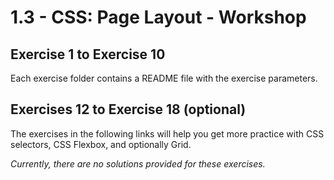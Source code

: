 # 1.3 - CSS: Page Layout - Workshop

## Exercise 1 to Exercise 10

Each exercise folder contains a README file with the exercise parameters.

## Exercises 12 to Exercise 18 (optional)

The exercises in the following links will help you get more practice with CSS selectors, CSS Flexbox, and optionally Grid.

_Currently, there are no solutions provided for these exercises._
